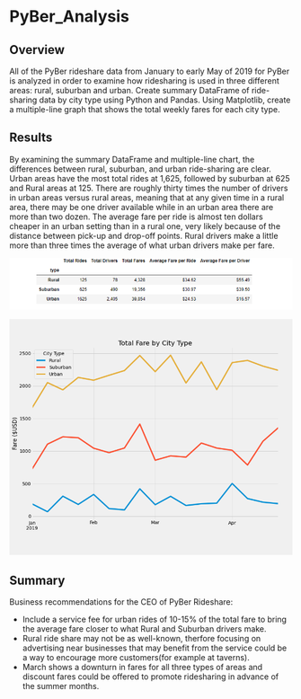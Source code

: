 # PyBer_Analysis

## Overview
All of the PyBer rideshare data from January to early May of 2019 for PyBer is analyzed in order to examine how ridesharing is used in three different areas: rural, suburban and urban. Create summary DataFrame of ride-sharing data by city type using Python and Pandas. Using Matplotlib, create a multiple-line graph that shows the total weekly fares for each city type. 

## Results 
By examining the summary DataFrame and multiple-line chart, the differences between rural, suburban, and urban ride-sharing are clear. Urban areas have the most total rides at 1,625, followed by suburban at 625 and Rural areas at 125.  There are roughly thirty times the number of drivers in urban areas versus rural areas, meaning that at any given time in a rural area, there may be one driver available while in an urban area there are more than two dozen. The average fare per ride is almost ten dollars cheaper in an urban setting than in a rural one, very likely because of the distance between pick-up and drop-off points. Rural drivers make a little more than three times the average of what urban drivers make per fare. 

![](https://raw.githubusercontent.com/Lisa-Floading/PyBer_Analysis/3f09586ffa7a77c3b025e4f25fe512ac8b768974/Analysis/DF_Pyber_Challenge_Del1.png)

![](https://raw.githubusercontent.com/Lisa-Floading/PyBer_Analysis/main/Analysis/PyBer_fare_summary.png)

## Summary
Business recommendations for the CEO of PyBer Rideshare:  
- Include a service fee for urban rides of 10-15% of the total fare to bring the average fare closer to what Rural and Suburban drivers make. 
- Rural ride share may not be as well-known, therfore focusing on advertising near businesses that may benefit from the service could be a way to encourage more customers(for example at taverns). 
- March shows a downturn in fares for all three types of areas and discount fares could be offered to promote ridesharing in advance of the summer months. 


